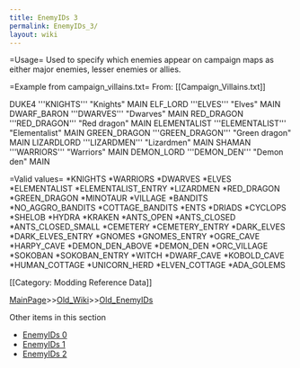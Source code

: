 ```yaml
---
title: EnemyIDs 3
permalink: EnemyIDs_3/
layout: wiki
---
```

=Usage=
Used to specify which enemies appear on campaign maps as either major enemies, lesser enemies or allies.

=Example from campaign_villains.txt=
From: [[Campaign_Villains.txt]]

 DUKE4 '''KNIGHTS''' &quot;Knights&quot; MAIN
 ELF_LORD '''ELVES''' &quot;Elves&quot; MAIN
 DWARF_BARON '''DWARVES''' &quot;Dwarves&quot; MAIN
 RED_DRAGON '''RED_DRAGON''' &quot;Red dragon&quot; MAIN
 ELEMENTALIST '''ELEMENTALIST''' &quot;Elementalist&quot; MAIN
 GREEN_DRAGON '''GREEN_DRAGON''' &quot;Green dragon&quot; MAIN
 LIZARDLORD '''LIZARDMEN''' &quot;Lizardmen&quot; MAIN
 SHAMAN '''WARRIORS''' &quot;Warriors&quot; MAIN
 DEMON_LORD '''DEMON_DEN''' &quot;Demon den&quot; MAIN

=Valid values=
*KNIGHTS
*WARRIORS
*DWARVES
*ELVES
*ELEMENTALIST
*ELEMENTALIST_ENTRY
*LIZARDMEN
*RED_DRAGON
*GREEN_DRAGON
*MINOTAUR
*VILLAGE
*BANDITS
*NO_AGGRO_BANDITS
*COTTAGE_BANDITS
*ENTS
*DRIADS
*CYCLOPS
*SHELOB
*HYDRA
*KRAKEN
*ANTS_OPEN
*ANTS_CLOSED
*ANTS_CLOSED_SMALL
*CEMETERY
*CEMETERY_ENTRY
*DARK_ELVES
*DARK_ELVES_ENTRY
*GNOMES
*GNOMES_ENTRY
*OGRE_CAVE
*HARPY_CAVE
*DEMON_DEN_ABOVE
*DEMON_DEN
*ORC_VILLAGE
*SOKOBAN
*SOKOBAN_ENTRY
*WITCH
*DWARF_CAVE
*KOBOLD_CAVE
*HUMAN_COTTAGE
*UNICORN_HERD
*ELVEN_COTTAGE
*ADA_GOLEMS

[[Category: Modding Reference Data]]

[MainPage](/keeperrl_wiki/ "wikilink")>>[Old_Wiki](/keeperrl_wiki/Old_Wiki "wikilink")>>[Old_EnemyIDs](/keeperrl_wiki/Old_EnemyIDs "wikilink")

Other items in this section
-    [EnemyIDs 0](/keeperrl_wiki/EnemyIDs_0 "wikilink")
-    [EnemyIDs 1](/keeperrl_wiki/EnemyIDs_1 "wikilink")
-    [EnemyIDs 2](/keeperrl_wiki/EnemyIDs_2 "wikilink")
